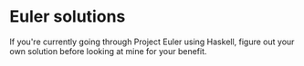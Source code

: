 # Euler solutions

If you're currently going through Project Euler using Haskell, figure out your own solution before looking at mine for your benefit.
